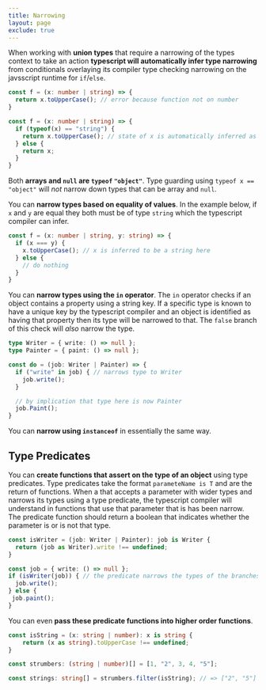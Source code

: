 ```yaml
---
title: Narrowing
layout: page
exclude: true
---
```


When working with **union types** that require a narrowing of the types context to take an action **typescript will automatically infer type narrowing** from conditionals overlaying its compiler type checking narrowing on the javsscript runtime for `if`/`else`.
```ts
const f = (x: number | string) => {
  return x.toUpperCase(); // error because function not on number
}

const f = (x: number | string) => {
  if (typeof(x) == "string") {
    return x.toUpperCase(); // state of x is automatically inferred as string
  } else {
    return x;
  }
}
```

Both **arrays and `null` are `typeof` `"object"`**. Type guarding using `typeof x == "object"` will *not* narrow down types that can be array and `null`.

You can **narrow types based on equality of values**. In the example below, if `x` and `y` are equal they both must be of type `string` which the typescript compiler can infer.
```ts
const f = (x: number | string, y: string) => {
  if (x === y) {
    x.toUpperCase(); // x is inferred to be a string here
  } else {
    // do nothing
  }
}
```

You can **narrow types using the `in` operator**. The `in` operator checks if an object contains a property using a string key. If a specific type is known to have a unique key by the typescript compiler and an object is identified as having that property then its type will be narrowed to that. The `false` branch of this check will *also* narrow the type.
```ts
type Writer = { write: () => null };
type Painter = { paint: () => null };

const do = (job: Writer | Painter) => {
  if ("write" in job) { // narrows type to Writer
    job.write();
  }

  // by implication that type here is now Painter
  job.Paint();
}
```

You can **narrow using `instanceof`** in essentially the same way.

## Type Predicates

You can **create functions that assert on the type of an object** using type predicates. Type predicates take the format `parameteName is T` and are the return of functions. When a that accepts a parameter with wider types and narrows its types using a type predicate, the typescript compiler will understand in functions that use that parameter that is has been narrow. The predicate function should return a boolean that indicates whether the parameter is or is not that type.
```ts
const isWriter = (job: Writer | Painter): job is Writer {
  return (job as Writer).write !== undefined;
}

const job = { write: () => null };
if (isWriter(job)) { // the predicate narrows the types of the branches here
  job.write();
} else {
 job.paint();
}
```

You can even **pass these predicate functions into higher order functions**.
```ts
const isString = (x: string | number): x is string {
    return (x as string).toUpperCase !== undefined;
}

const strumbers: (string | number)[] = [1, "2", 3, 4, "5"];

const strings: string[] = strumbers.filter(isString); // => ["2", "5"]
```

